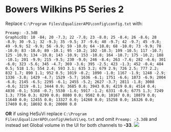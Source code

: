 # Bowers Wilkins P5 Series 2
Replace `C:\Program Files\EqualizerAPO\config\config.txt` with:
```
Preamp: -3.3dB
GraphicEQ: 10 -84; 20 -7.3; 22 -7.8; 23 -8.0; 25 -8.4; 26 -8.6; 28 -8.9; 30 -9.1; 32 -9.3; 35 -9.5; 37 -9.6; 40 -9.7; 42 -9.7; 45 -9.8; 49 -9.9; 52 -9.9; 56 -9.9; 59 -10.0; 64 -10.0; 68 -10.0; 73 -9.9; 78 -10.0; 83 -10.0; 89 -10.1; 95 -10.2; 102 -10.3; 109 -10.5; 117 -10.7; 125 -10.9; 134 -10.8; 143 -10.9; 153 -10.8; 164 -10.7; 175 -10.2; 188 -10.1; 201 -9.9; 215 -9.5; 230 -9.0; 246 -8.4; 263 -7.6; 282 -6.6; 301 -6.0; 323 -5.6; 345 -4.7; 369 -3.6; 395 -2.5; 423 -1.3; 452 -0.4; 484 0.5; 518 1.5; 554 2.4; 593 3.1; 635 3.2; 679 2.9; 726 2.5; 777 2.2; 832 1.7; 890 1.1; 952 0.5; 1019 -0.2; 1090 -1.0; 1167 -1.9; 1248 -2.9; 1336 -3.8; 1429 -4.7; 1529 -5.7; 1636 -6.1; 1751 -6.6; 1873 -6.9; 2004 -6.8; 2145 -6.5; 2295 -6.1; 2455 -5.2; 2627 -3.7; 2811 -1.8; 3008 -0.6; 3219 -0.1; 3444 0.9; 3685 0.8; 3943 0.9; 4219 0.8; 4514 0.4; 4830 -0.1; 5168 -0.7; 5530 -1.6; 5917 -1.2; 6331 -0.6; 6775 1.3; 7249 1.3; 7756 0.3; 8299 0.0; 8880 0.0; 9502 0.0; 10167 0.0; 10879 0.0; 11640 0.0; 12455 0.0; 13327 0.0; 14260 0.0; 15258 0.0; 16326 0.0; 17469 0.0; 18692 0.0; 20000 0.0
```
**OR** if using HeSuVi replace `C:\Program Files\EqualizerAPO\config\HeSuVi\eq.txt` and omit `Preamp: -3.3dB` and instead set Global volume in the UI for both channels to **-33**.
![](https://raw.githubusercontent.com/jaakkopasanen/AutoEq/master/results/Innerfidelity%202017/innerfidelity/onear/Bowers%20Wilkins%20P5%20Series%202/Bowers%20Wilkins%20P5%20Series%202.png)